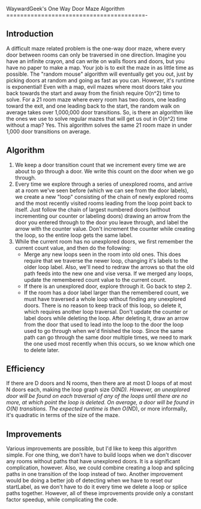 WaywardGeek's One Way Door Maze Algorithm
========================================-

Introduction
------------

A difficult maze related problem is the one-way door maze, where every door
between rooms can only be traversed in one direction.  Imagine you have an
infinite crayon, and can write on walls floors and doors, but you have no paper
to make a map.  Your job is to exit the maze in as little time as possible.  The
"random mouse" algorithm will eventually get you out, just by picking doors at
random and going as fast as you can.  However, it's runtime is exponential!
Even with a map, evil mazes where most doors take you back towards the start and
away from the finish require O(n^2) time to solve.  For a 21 room maze where
every room has two doors, one leading toward the exit, and one leading back to
the start, the random walk on average takes over 1,000,000 door transitions.
So, is there an algorithm like the ones we use to solve regular mazes that will
get us out in O(n^2) time without a map?  Yes.  This algorithm solves the same
21 room maze in under 1,000 door transitions on average.

Algorithm
---------

1. We keep a door transition count that we increment every time we are about to
   go through a door.  We write this count on the door when we go through.
2. Every time we explore through a series of unexplored rooms, and arrive at a
   room we've seen before (which we can see from the door labels), we create a new
   "loop" consisting of the chain of newly explored rooms and the most recently
   visited rooms leading from the loop point back to itself.  Just follow the chain
   of largest numbered doors (without incrementing our counter or labeling doors)
   drawing an arrow from the door you entered through to the door you leave
   through, and label the arrow with the counter value.  Don't increment the
   counter while creating the loop, so the entire loop gets the same label.
3. While the current room has no unexplored doors, we first remember the current
   count value, and then do the following:
    - Merge any new loops seen in the room into old ones.  This does require
      that we traverse the newer loop, changing it's labels to the older loop
      label.  Also, we'll need to redraw the arrows so that the old path feeds
      into the new one and vise versa.  If we merged any loops, update the
      remembered count value to the current count.
    - If there is an unexplored door, explore through it.  Go back to step 2.
    - If the room has a door label larger than the remembered count, we must
      have traversed a whole loop without finding any unexplored doors.  There
      is no reason to keep track of this loop, so delete it, which requires
      another loop traversal.  Don't update the counter or label doors while
      deleting the loop.  After deleting it, draw an arrow from the door that
      used to lead into the loop to the door the loop used to go through when
      we'd finished the loop.  Since the same path can go through the same door
      multiple times, we need to mark the one used most recently when this
      occurs, so we know which one to delete later.

Efficiency
----------

If there are D doors and N rooms, then there are at most D loops of at most N
doors each, making the loop graph size O(N*D).  However, an unexplored door will
be found on each traversal of any of the loops until there are no more, at which
point the loop is deleted.  On average, a door will be found in O(N)
transitions.  The expected runtime is then O(N*D), or more informally, it's
quadratic in terms of the size of the maze.

Improvements
------------
Various improvements are possible, but I'd like to keep this algorithm simple.
For one thing, we don't have to build loops when we don't discover any rooms
without paths that have unexplored doors.  It is a significant complication,
however.  Also, we could combine creating a loop and splicing paths in one
transition of the loop instead of two.  Another improvement would be doing a
better job of detecting when we have to reset our startLabel, as we don't have
to do it every time we delete a loop or splice paths together.  However, all of
these improvements provide only a constant factor speedup, while complicating
the code.
